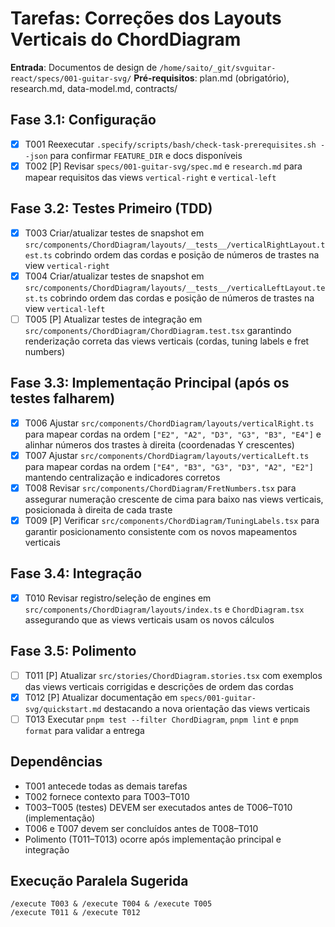 # Tarefas: Correções dos Layouts Verticais do ChordDiagram

**Entrada**: Documentos de design de `/home/saito/_git/svguitar-react/specs/001-guitar-svg/`
**Pré-requisitos**: plan.md (obrigatório), research.md, data-model.md, contracts/

## Fase 3.1: Configuração

- [x] T001 Reexecutar `.specify/scripts/bash/check-task-prerequisites.sh --json` para confirmar `FEATURE_DIR` e docs disponíveis
- [x] T002 [P] Revisar `specs/001-guitar-svg/spec.md` e `research.md` para mapear requisitos das views `vertical-right` e `vertical-left`

## Fase 3.2: Testes Primeiro (TDD)

- [x] T003 Criar/atualizar testes de snapshot em `src/components/ChordDiagram/layouts/__tests__/verticalRightLayout.test.ts` cobrindo ordem das cordas e posição de números de trastes na view `vertical-right`
- [x] T004 Criar/atualizar testes de snapshot em `src/components/ChordDiagram/layouts/__tests__/verticalLeftLayout.test.ts` cobrindo ordem das cordas e posição de números de trastes na view `vertical-left`
- [ ] T005 [P] Atualizar testes de integração em `src/components/ChordDiagram/ChordDiagram.test.tsx` garantindo renderização correta das views verticais (cordas, tuning labels e fret numbers)

## Fase 3.3: Implementação Principal (após os testes falharem)

- [x] T006 Ajustar `src/components/ChordDiagram/layouts/verticalRight.ts` para mapear cordas na ordem `["E2", "A2", "D3", "G3", "B3", "E4"]` e alinhar números dos trastes à direita (coordenadas Y crescentes)
- [x] T007 Ajustar `src/components/ChordDiagram/layouts/verticalLeft.ts` para mapear cordas na ordem `["E4", "B3", "G3", "D3", "A2", "E2"]` mantendo centralização e indicadores corretos
- [x] T008 Revisar `src/components/ChordDiagram/FretNumbers.tsx` para assegurar numeração crescente de cima para baixo nas views verticais, posicionada à direita de cada traste
- [x] T009 [P] Verificar `src/components/ChordDiagram/TuningLabels.tsx` para garantir posicionamento consistente com os novos mapeamentos verticais

## Fase 3.4: Integração

- [x] T010 Revisar registro/seleção de engines em `src/components/ChordDiagram/layouts/index.ts` e `ChordDiagram.tsx` assegurando que as views verticais usam os novos cálculos

## Fase 3.5: Polimento

- [ ] T011 [P] Atualizar `src/stories/ChordDiagram.stories.tsx` com exemplos das views verticais corrigidas e descrições de ordem das cordas
- [x] T012 [P] Atualizar documentação em `specs/001-guitar-svg/quickstart.md` destacando a nova orientação das views verticais
- [ ] T013 Executar `pnpm test --filter ChordDiagram`, `pnpm lint` e `pnpm format` para validar a entrega

## Dependências

- T001 antecede todas as demais tarefas
- T002 fornece contexto para T003–T010
- T003–T005 (testes) DEVEM ser executados antes de T006–T010 (implementação)
- T006 e T007 devem ser concluídos antes de T008–T010
- Polimento (T011–T013) ocorre após implementação principal e integração

## Execução Paralela Sugerida

```
/execute T003 & /execute T004 & /execute T005
/execute T011 & /execute T012
```
